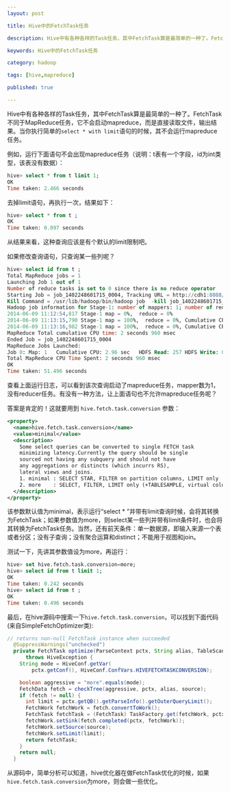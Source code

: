 ```yaml
---
layout: post

title: Hive中的FetchTask任务

description: Hive中有各种各样的Task任务，其中FetchTask算是最简单的一种了。FetchTask不同于MapReduce任务，它不会启动mapreduce，而是直接读取文件，输出结果。当你执行简单的`select * with limit`语句的时候，其不会运行mapreduce任务。

keywords: Hive中的FetchTask任务

category: hadoop

tags: [hive,mapreduce]

published: true

---
```


Hive中有各种各样的Task任务，其中FetchTask算是最简单的一种了。FetchTask不同于MapReduce任务，它不会启动mapreduce，而是直接读取文件，输出结果。当你执行简单的`select * with limit`语句的时候，其不会运行mapreduce任务。

例如，运行下面语句不会出现mapreduce任务（说明：t表有一个字段，id为int类型，该表没有数据）：

```sql
hive> select * from t limit 1;            
OK
Time taken: 2.466 seconds
```

去掉limit语句，再执行一次，结果如下：

```sql
hive> select * from t ;       
OK
Time taken: 0.097 seconds
```

从结果来看，这种查询应该是有个默认的limit限制吧。

如果修改查询语句，只查询某一些列呢？

```sql
hive> select id from t ;                 
Total MapReduce jobs = 1
Launching Job 1 out of 1
Number of reduce tasks is set to 0 since there is no reduce operator
Starting Job = job_1402248601715_0004, Tracking URL = http://cdh1:8088/proxy/application_1402248601715_0004/
Kill Command = /usr/lib/hadoop/bin/hadoop job  -kill job_1402248601715_0004
Hadoop job information for Stage-1: number of mappers: 1; number of reducers: 0
2014-06-09 11:12:54,817 Stage-1 map = 0%,  reduce = 0%
2014-06-09 11:13:15,790 Stage-1 map = 100%,  reduce = 0%, Cumulative CPU 2.96 sec
2014-06-09 11:13:16,982 Stage-1 map = 100%,  reduce = 0%, Cumulative CPU 2.96 sec
MapReduce Total cumulative CPU time: 2 seconds 960 msec
Ended Job = job_1402248601715_0004
MapReduce Jobs Launched: 
Job 0: Map: 1   Cumulative CPU: 2.96 sec   HDFS Read: 257 HDFS Write: 0 SUCCESS
Total MapReduce CPU Time Spent: 2 seconds 960 msec
OK
Time taken: 51.496 seconds
```

查看上面运行日志，可以看到该次查询启动了mapreduce任务，mapper数为1，没有reducer任务。有没有一种方法，让上面语句也不允许mapreduce任务呢？

答案是肯定的！这就要用到 `hive.fetch.task.conversion` 参数：

```xml
<property>
  <name>hive.fetch.task.conversion</name>
  <value>minimal</value>
  <description>
    Some select queries can be converted to single FETCH task 
    minimizing latency.Currently the query should be single 
    sourced not having any subquery and should not have
    any aggregations or distincts (which incurrs RS), 
    lateral views and joins.
    1. minimal : SELECT STAR, FILTER on partition columns, LIMIT only
    2. more    : SELECT, FILTER, LIMIT only (+TABLESAMPLE, virtual columns)
  </description>
</property>
```

该参数默认值为minimal，表示运行“select * ”并带有limit查询时候，会将其转换为FetchTask；如果参数值为more，则select某一些列并带有limit条件时，也会将其转换为FetchTask任务。当然，还有前天条件：单一数据源，即输入来源一个表或者分区；没有子查询；没有聚合运算和distinct；不能用于视图和join。

测试一下，先讲其参数值设为more，再运行：

```sql
hive> set hive.fetch.task.conversion=more;
hive> select id from t limit 1;           
OK
Time taken: 0.242 seconds
hive> select id from t ;                  
OK
Time taken: 0.496 seconds
```

最后，在hive源码中搜索一下`hive.fetch.task.conversion`，可以找到下面代码(来自SimpleFetchOptimizer类):

```java
// returns non-null FetchTask instance when succeeded
  @SuppressWarnings("unchecked")
  private FetchTask optimize(ParseContext pctx, String alias, TableScanOperator source)
      throws HiveException {
    String mode = HiveConf.getVar(
        pctx.getConf(), HiveConf.ConfVars.HIVEFETCHTASKCONVERSION);

    boolean aggressive = "more".equals(mode);
    FetchData fetch = checkTree(aggressive, pctx, alias, source);
    if (fetch != null) {
      int limit = pctx.getQB().getParseInfo().getOuterQueryLimit();
      FetchWork fetchWork = fetch.convertToWork();
      FetchTask fetchTask = (FetchTask) TaskFactory.get(fetchWork, pctx.getConf());
      fetchWork.setSink(fetch.completed(pctx, fetchWork));
      fetchWork.setSource(source);
      fetchWork.setLimit(limit);
      return fetchTask;
    }
    return null;
  }
```

从源码中，简单分析可以知道，hive优化器在做FetchTask优化的时候，如果`hive.fetch.task.conversion`为more，则会做一些优化。

